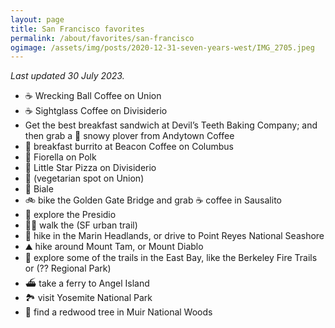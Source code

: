 ```yaml
---
layout: page
title: San Francisco favorites
permalink: /about/favorites/san-francisco
ogimage: /assets/img/posts/2020-12-31-seven-years-west/IMG_2705.jpeg
---
```

_Last updated 30 July 2023._

- ☕️ Wrecking Ball Coffee on Union
- ☕️ Sightglass Coffee on Divisiderio
- Get the best breakfast sandwich at Devil’s Teeth Baking Company; and then grab a 🧋 snowy plover from Andytown Coffee
- 🌯 breakfast burrito at Beacon Coffee on Columbus
- 🍕 Fiorella on Polk
- 🍕 Little Star Pizza on Divisiderio
- 🥗 (vegetarian spot on Union)
- 🍷 Biale
- 🚲 bike the Golden Gate Bridge and grab ☕️ coffee in Sausalito
- 🌲 explore the Presidio
- 🚶‍♂️ walk the (SF urban trail)
- 🥾 hike in the Marin Headlands, or drive to Point Reyes National Seashore
- ⛰️ hike around Mount Tam, or Mount Diablo
- 🥾 explore some of the trails in the East Bay, like the Berkeley Fire Trails or (?? Regional Park)
- ⛴️ take a ferry to Angel Island
- 🏞️ visit Yosemite National Park
- 🌲 find a redwood tree in Muir National Woods